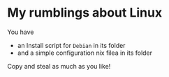 # My rumblings about Linux

You have

- an Install script for `Debian` in its folder
- and a simple configuration nix filea in its folder

Copy and steal as much as you like!
